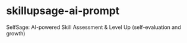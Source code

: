 # skillupsage-ai-prompt
SelfSage: AI-powered Skill Assessment &amp; Level Up (self-evaluation and growth)
